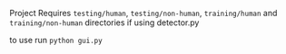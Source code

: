 Project Requires `testing/human`, `testing/non-human`, `training/human` and `training/non-human` directories if using detector.py

to use run `python gui.py`